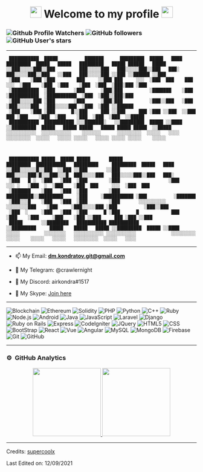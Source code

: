 <h1 align="center"><img src="https://raw.githubusercontent.com/iampavangandhi/iampavangandhi/master/gifs/Hi.gif" width="30px"> Welcome to my profile <img src="https://raw.githubusercontent.com/iampavangandhi/iampavangandhi/master/gifs/Hi.gif" width="30px"></h1>

### ![Github Profile Watchers](https://komarev.com/ghpvc/?username=supercoolx&label=Profile%20views&color=0e75b6&style=flat) ![GitHub followers](https://img.shields.io/github/followers/supercoolx) ![GitHub User's stars](https://img.shields.io/github/stars/supercoolx)

---

```
 ███████████  █████          ███████      █████████  █████   ████   █████████  █████   █████   █████████   █████ ██████   █████
░░███░░░░░███░░███         ███░░░░░███   ███░░░░░███░░███   ███░   ███░░░░░███░░███   ░░███   ███░░░░░███ ░░███ ░░██████ ░░███ 
 ░███    ░███ ░███        ███     ░░███ ███     ░░░  ░███  ███    ███     ░░░  ░███    ░███  ░███    ░███  ░███  ░███░███ ░███ 
 ░██████████  ░███       ░███      ░███░███          ░███████    ░███          ░███████████  ░███████████  ░███  ░███░░███░███ 
 ░███░░░░░███ ░███       ░███      ░███░███          ░███░░███   ░███          ░███░░░░░███  ░███░░░░░███  ░███  ░███ ░░██████ 
 ░███    ░███ ░███      █░░███     ███ ░░███     ███ ░███ ░░███  ░░███     ███ ░███    ░███  ░███    ░███  ░███  ░███  ░░█████ 
 ███████████  ███████████ ░░░███████░   ░░█████████  █████ ░░████ ░░█████████  █████   █████ █████   █████ █████ █████  ░░█████
░░░░░░░░░░░  ░░░░░░░░░░░    ░░░░░░░      ░░░░░░░░░  ░░░░░   ░░░░   ░░░░░░░░░  ░░░░░   ░░░░░ ░░░░░   ░░░░░ ░░░░░ ░░░░░    ░░░░░ 
                                                                                                                               
                                                                                                                               
                                                                                                                               
 ███████████ █████  █████ █████       █████                   █████████  ███████████   █████████     █████████  █████   ████   
░░███░░░░░░█░░███  ░░███ ░░███       ░░███                   ███░░░░░███░█░░░███░░░█  ███░░░░░███   ███░░░░░███░░███   ███░    
 ░███   █ ░  ░███   ░███  ░███        ░███                  ░███    ░░░ ░   ░███  ░  ░███    ░███  ███     ░░░  ░███  ███      
 ░███████    ░███   ░███  ░███        ░███        ██████████░░█████████     ░███     ░███████████ ░███          ░███████       
 ░███░░░█    ░███   ░███  ░███        ░███       ░░░░░░░░░░  ░░░░░░░░███    ░███     ░███░░░░░███ ░███          ░███░░███      
 ░███  ░     ░███   ░███  ░███      █ ░███      █            ███    ░███    ░███     ░███    ░███ ░░███     ███ ░███ ░░███     
 █████       ░░████████   ███████████ ███████████           ░░█████████     █████    █████   █████ ░░█████████  █████ ░░████   
░░░░░         ░░░░░░░░   ░░░░░░░░░░░ ░░░░░░░░░░░             ░░░░░░░░░     ░░░░░    ░░░░░   ░░░░░   ░░░░░░░░░  ░░░░░   ░░░░    
```

---

- 📫 My Email: **dm.kondratov.git@gmail.com**

- 🔗 My Telegram: @crawlernight

- 🔗 My Discord: airkondra#1517

- 🔗 My Skype: [Join here](https://join.skype.com/invite/Kskd12mCBozG)

---

![Blockchain](https://img.shields.io/badge/-Blockchain-333333?style=flat&logo=bitcoin)
![Ethereum](https://img.shields.io/badge/-Ethereum-333333?style=flat&logo=ethereum)
![Solidity](https://img.shields.io/badge/-Solidity-333333?style=flat&logo=solidity&logoColor=228475)
![PHP](https://img.shields.io/badge/-PHP-333333?style=flat&logo=PHP)
![Python](https://img.shields.io/badge/-Python-333333?style=flat&logo=python)
![C++](https://img.shields.io/badge/-C++-333333?style=flat&logo=C%2B%2B)
![Ruby](https://img.shields.io/badge/-Ruby-333333?style=flat&logo=Ruby&logoColor=ff3333)
![Node.js](https://img.shields.io/badge/-Node.js-333333?style=flat&logo=node.js)
![Android](https://img.shields.io/badge/-Android-333333?style=flat&logo=android)
![Java](https://img.shields.io/badge/-Java-333333?style=flat&logo=Java)
![JavaScript](https://img.shields.io/badge/-JavaScript-333333?style=flat&logo=javascript)
![Laravel](https://img.shields.io/badge/-Laravel-333333?style=flat&logo=Laravel)
![Django](https://img.shields.io/badge/-Django-333333?style=flat&logo=django)
![Ruby on Rails](https://img.shields.io/badge/-Ruby%20on%20Rails-333333?style=flat&logo=RubyonRails&logoColor=ff3333)
![Express](https://img.shields.io/badge/-Express-333333?style=flat&logo=express)
![CodeIgniter](https://img.shields.io/badge/-CodeIgniter-333333?style=flat&logo=CodeIgniter)
![JQuery](https://img.shields.io/badge/-JQuery-333333?style=flat&logo=jquery)
![HTML5](https://img.shields.io/badge/-HTML5-333333?style=flat&logo=HTML5)
![CSS](https://img.shields.io/badge/-CSS-333333?style=flat&logo=CSS3&logoColor=1572B6)
![BootStrap](https://img.shields.io/badge/-BootStrap-333333?style=flat&logo=bootstrap&logoColor=1572B6)
![React](https://img.shields.io/badge/-React-333333?style=flat&logo=react)
![Vue](https://img.shields.io/badge/-Vue-333333?style=flat&logo=v)
![Angular](https://img.shields.io/badge/-Angular-333333?style=flat&logo=angular)
![MySQL](https://img.shields.io/badge/-MySQL-333333?style=flat&logo=mysql)
![MongoDB](https://img.shields.io/badge/-MongoDB-333333?style=flat&logo=mongodb)
![Firebase](https://img.shields.io/badge/-Firebase-333333?style=flat&logo=firebase)
![Git](https://img.shields.io/badge/-Git-333333?style=flat&logo=git)
![GitHub](https://img.shields.io/badge/-GitHub-333333?style=flat&logo=github)

---
### ⚙️ &nbsp;GitHub Analytics

<p align="center">
<a href="https://github.com/supercoolx">
  <img height="180em" src="https://github-readme-stats-eight-theta.vercel.app/api?username=supercoolx&show_icons=true&theme=algolia&include_all_commits=true&count_private=true"/>
  <img height="180em" src="https://github-readme-stats-eight-theta.vercel.app/api/top-langs/?username=supercoolx&layout=compact&langs_count=8&theme=algolia"/>
</a>
</p>

----
Credits: [supercoolx](https://github.com/supercoolx)

Last Edited on: 12/09/2021 
